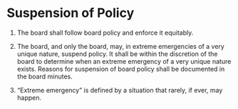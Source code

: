 # Suspension of Policy

1. The board shall follow board policy and enforce it equitably. 

1. The board, and only the board, may, in extreme emergencies of a very unique nature, suspend policy. It shall be within the discretion of the board to determine when an extreme emergency of a very unique nature exists. Reasons for suspension of board policy shall be documented in the board minutes. 

1. “Extreme emergency” is defined by a situation that rarely, if ever, may happen. 
